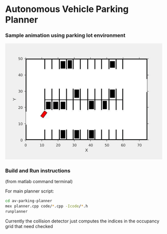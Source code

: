 # Autonomous Vehicle Parking Planner

### Sample animation using parking lot environment
![Parking Lot Environment](environment_video.gif)


### Build and Run instructions
(from matlab command terminal)

For main planner script:
```bash
cd av-parking-planner
mex planner.cpp code/*.cpp -Icode/*.h
runplanner
```

Currently the collision detector just computes the indices in the occupancy grid that need checked

